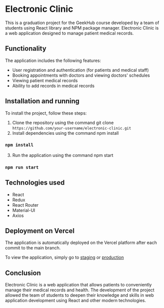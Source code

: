# Electronic Clinic
This is a graduation project for the GeekHub course developed by a
team of students using React library and NPM package manager.
Electronic Clinic is a web application designed to manage patient medical records.

## Functionality
The application includes the following features:

- User registration and authentication (for patients and medical staff)
- Booking appointments with doctors and viewing doctors' schedules
- Viewing patient medical records
- Ability to add records in medical records

## Installation and running
To install the project, follow these steps:

1. Clone the repository using the command git clone `https://github.com/your-username/electronic-clinic.git`
2. Install dependencies using the command npm install
### `npm install`
3. Run the application using the command npm start
### `npm run start`

## Technologies used
- React
- Redux
- React Router
- Material-UI
- Axios

## Deployment on Vercel
The application is automatically deployed on the Vercel 
platform after each commit to the main branch.

To view the application, simply go to
[staging](https://staging-geekhub-electronic-clinic.vercel.app/)
or [production](https://geekhub-electronic-clinic.vercel.app/)


## Conclusion
Electronic Clinic is a web application that allows patients 
to conveniently manage their medical records and health. The development 
of the project allowed the team of students to deepen their knowledge and
skills in web application development using React and other modern technologies.